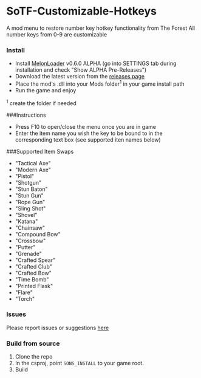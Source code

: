 # SoTF-Customizable-Hotkeys

A mod menu to restore number key hotkey functionality from The Forest
All number keys from 0-9 are customizable

### Install

- Install [MelonLoader](https://melonwiki.xyz/#/?id=automated-installation) v0.6.0 ALPHA (go into SETTINGS tab during installation and check "Show ALPHA Pre-Releases")
- Download the latest version from the [releases page](https://github.com/matt-harp/SotF-Hotkeys/releases)
- Place the mod's .dll into your Mods folder<sup>1</sup> in your game install path
- Run the game and enjoy

<sup>1</sup> create the folder if needed

###Instructions
- Press F10 to open/close the menu once you are in game
- Enter the item name you wish the key to be bound to in the corresponding text box (see supported iten names below)

###Supported Item Swaps
- "Tactical Axe"
- "Modern Axe"
- "Pistol"
- "Shotgun"
- "Stun Baton"
- "Stun Gun"
- "Rope Gun"
- "Sling Shot"
- "Shovel"
- "Katana"
- "Chainsaw"
- "Compound Bow"
- "Crossbow"
- "Putter"
- "Grenade"
- "Crafted Spear"
- "Crafted Club"
- "Crafted Bow"
- "Time Bomb"
- "Printed Flask"
- "Flare"
- "Torch"

### Issues

Please report issues or suggestions [here](https://github.com/matt-harp/SotF-Hotkeys/issues)


### Build from source

1. Clone the repo
2. In the csproj, point `SONS_INSTALL` to your game root.
3. Build
